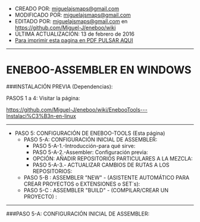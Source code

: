 * CREADO POR: miguelajsmaps@gmail.com
* MODIFICADO POR: miguelajsmaps@gmail.com
* EDITADO POR: miguelajsmaps@gmail.com en https://github.com/Miguel-J/eneboo/wiki
* ÚLTIMA ACTUALIZACIÓN: 13 de febrero de 2016
* [Para imprimir esta pagina en PDF PULSAR AQUI](https://gitprint.com/Miguel-J/eneboo/wiki/eneboo-tools-HACER-UN-PROYECTO-NUEVO-con-ASSEMBLER)

----

# ENEBOO-ASSEMBLER EN WINDOWS

###INSTALACIÓN PREVIA (Dependencias): 

PASOS 1 a 4:  Visitar la página:

https://github.com/Miguel-J/eneboo/wiki/EnebooTools---Instalaci%C3%B3n-en-linux

---

* PASO 5: CONFIGURACIÓN DE ENEBOO-TOOLS (Esta página)
     * PASO 5-A: CONFIGURACIÓN INICIAL DE ASSEMBLER: 
        * PASO 5-A-1.-Introducción-para qué sirve:
        * PASO 5-A-2.-Assembler: Configuración previa:
        * OPCIÓN: AÑADIR REPOSITORIOS PARTICULARES A LA MEZCLA: 
        * PASO 5-A-3.- ACTUALIZAR CAMBIOS DE RUTAS A LOS REPOSITORIOS:
     * PASO 5-B : ASSEMBLER "NEW" - (ASISTENTE AUTOMÁTICO PARA CREAR PROYECTOS o EXTENSIONES o SET´s):
     * PASO 5-C : ASSEMBLER "BUILD" - (COMPILAR/CREAR UN PROYECTO) :

--------------

###PASO 5-A: CONFIGURACIÓN INICIAL DE ASSEMBLER: 


